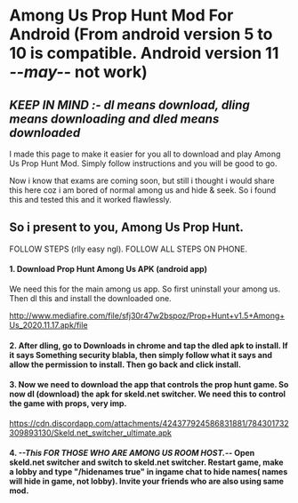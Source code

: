 # Among Us Prop Hunt Mod For Android (From android version 5 to 10 is compatible. Android version 11 _--may--_ not work)

## _KEEP IN MIND :- dl means download, dling means downloading and dled means downloaded_

I made this page to make it easier for you all to download and play Among Us Prop Hunt Mod. Simply follow instructions and you will be good to go.

Now i know that exams are coming soon, but still i thought i would share this here coz i am bored of normal among us and hide & seek. So i found this and tested this and it worked flawlessly.

## So i present to you, Among Us Prop Hunt.

FOLLOW STEPS (rlly easy ngl). FOLLOW ALL STEPS ON PHONE.

#### 1. Download Prop Hunt Among Us APK (android app)

We need this for the main among us app. So first uninstall your among us. Then dl this and install the downloaded one.

http://www.mediafire.com/file/sfj30r47w2bspoz/Prop+Hunt+v1.5+Among+Us_2020.11.17.apk/file

#### 2. After dling, go to Downloads in chrome and tap the dled apk to install. If it says Something security blabla, then simply follow what it says and allow the permission to install. Then go back and click install.

#### 3. Now we need to download the app that controls the prop hunt game. So now dl (download) the apk for skeld.net switcher. We need this to control the game with props, very imp.

https://cdn.discordapp.com/attachments/424377924586831881/784301732309893130/Skeld.net_switcher_ultimate.apk

#### 4. _--This FOR THOSE WHO ARE AMONG US ROOM HOST.--_ Open skeld.net switcher and switch to skeld.net switcher. Restart game, make a lobby and type "/hidenames true" in ingame chat to hide names( names will hide in game, not lobby). Invite your friends who are also using same mod.


